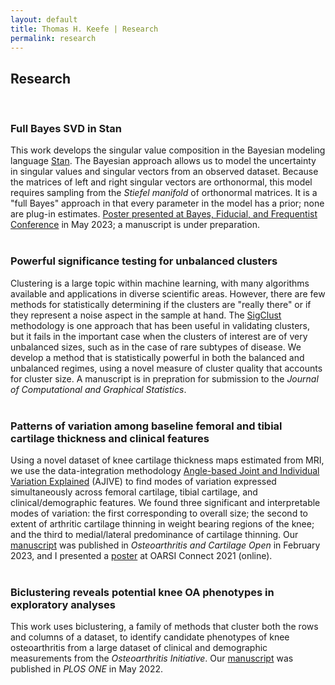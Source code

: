 ```yaml
---
layout: default
title: Thomas H. Keefe | Research
permalink: research 
---
```


<html > 
<head><title></title> 
<meta http-equiv="Content-Type" content="text/html; charset=iso-8859-1"> 
<meta name="generator" content="TeX4ht (http://www.tug.org/tex4ht/)"> 
<meta name="originator" content="TeX4ht (http://www.tug.org/tex4ht/)"> 
<!-- html --> 
<meta name="src" content="main.tex"> 
<link rel="stylesheet" type="text/css" href="main.css"> 
</head>
<body >
<div class="center" 
>
<!--l. 435--><p class="noindent" >
<!--l. 435--><p class="noindent" >

<div><h2>Research</h2><br></div>

    
<h3>Full Bayes SVD in Stan</h3>
This work develops the singular value composition in the Bayesian modeling language <a href="https://mc-stan.org/">Stan</a>. 
The Bayesian approach allows us to model the uncertainty in singular values and singular vectors from an observed dataset. 
Because the matrices of left and right singular vectors are orthonormal, this model requires sampling from the <i>Stiefel manifold</i> of orthonormal matrices. 
It is a "full Bayes" approach in that every parameter in the model has a prior; none are plug-in estimates. 
<a href="{{site.url}}/assets/BayesSVDPoster.pdf">Poster presented at Bayes, Fiducial, and Frequentist Conference</a> in May 2023; a manuscript is under preparation.
<br><br>

<h3>Powerful significance testing for unbalanced clusters</h3>
Clustering is a large topic within machine learning, with many algorithms available and applications in diverse scientific areas. However, there are few methods for statistically determining if the clusters are "really there" or if they represent a noise aspect in the sample at hand. 
The <a href="https://www.tandfonline.com/doi/abs/10.1198/016214508000000454">SigClust</a> methodology is one approach that has been useful in validating clusters, but it fails in the important case when the clusters of interest are of very unbalanced sizes, such as in the case of rare subtypes of disease.
We develop a method that is statistically powerful in both the balanced and unbalanced regimes, using a novel measure of cluster quality that accounts for cluster size. 
A manuscript is in prepration for submission to the <i>Journal of Computational and Graphical Statistics</i>.
<br><br>

<h3>Patterns of variation among baseline femoral and tibial cartilage thickness and clinical features</h3>
Using a novel dataset of knee cartilage thickness maps estimated from MRI, we use the data-integration methodology <a href="https://doi.org/10.1016/j.jmva.2018.03.008">Angle-based Joint and Individual Variation Explained</a> (AJIVE) to find modes of variation expressed simultaneously across femoral cartilage, tibial cartilage, and clinical/demographic features.
We found three significant and interpretable modes of variation: the first corresponding to overall size; the second to extent of arthritic cartilage thinning in weight bearing regions of the knee; and the third to medial/lateral predominance of cartilage thinning.
Our <a href="https://doi.org/10.1016/j.ocarto.2023.100334">manuscript</a> was published in <i>Osteoarthritis and Cartilage Open</i> in February 2023, and I presented a <a href="{{site.url}}//assets/CartilageOarsi20200420Final.pdf">poster</a> at OARSI Connect 2021 (online).
<br><br>

<h3>Biclustering reveals potential knee OA phenotypes in exploratory analyses</h3>
This work uses biclustering, a family of methods that cluster both the rows and columns of a dataset, to identify candidate phenotypes of knee osteoarthritis from a large dataset of clinical and demographic measurements from the <i>Osteoarthritis Initiative</i>.
Our <a href="https://doi.org/10.1371/journal.pone.0266964">manuscript</a> was published in <i>PLOS ONE</i> in May 2022.

<ul>


